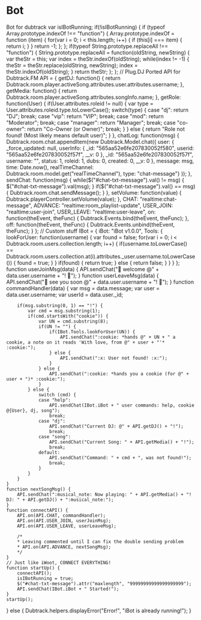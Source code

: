 # Bot
Bot for dubtrack
var isIBotRunning;
if(!isIBotRunning) {
	if (typeof Array.prototype.indexOf !== "function") {
	    Array.prototype.indexOf = function (item) {
	        for(var i = 0; i < this.length; i++) {
	            if (this[i] === item) {
	                return i;
	            }
	        }
	        return -1;
	    };
	};
	if(typeof String.prototype.replaceAll !== "function") {
		String.prototype.replaceAll = function(oldString, newString) {
			var theStr = this;
			var index = theStr.indexOf(oldString);
			while(index != -1) {
				theStr = theStr.replace(oldString, newString);
				index = theStr.indexOf(oldString);
			}
			return theStr;
		};
	};
	// Plug.DJ Ported API for Dubtrack.FM
	API = {
		getDJ: function() {
			return Dubtrack.room.player.activeSong.attributes.user.attributes.username;
		},
		getMedia: function() {
			return Dubtrack.room.player.activeSong.attributes.songInfo.name;
		},
		getRole: function(User) {
			if(User.attributes.roleid != null) {
				var type = User.attributes.roleid.type.toLowerCase();
				switch(type) {
				case "dj":
					return "DJ";
					break;
				case "vip":
					return "VIP";
					break;
				case "mod":
					return "Moderator";
					break;
				case "manager":
					return "Manager";
					break;
				case "co-owner":
					return "Co-Owner (or Owner)";
					break;
				}
			} else {
				return "Role not found! (Most likely means default user)";
			}
		},
		chatLog: function(msg) {
			Dubtrack.room.chat.appendItem(new Dubtrack.Model.chat({
				user: {
					_force_updated: null,
					userInfo: {
						_id: "565aa52e6fe207830052f580",
						userid: "565aa52e6fe207830052f57f",
						__v: 0
					},
					_id: "565aa52e6fe207830052f57f",
					username: "",
					status: 1,
					roleid: 1,
					dubs: 0,
					created: 0,
					__v: 0
				},
				message: msg,
				time: Date.now(),
				realTimeChannel: Dubtrack.room.model.get("realTimeChannel"),
				type: "chat-message"}
			));
		},
		sendChat: function(msg) {
			while($("#chat-txt-message").val() != msg) {
				$("#chat-txt-message").val(msg);
			}
			if($("#chat-txt-message").val() == msg) {
				Dubtrack.room.chat.sendMessage();
			}
		},
		setVolume: function(value) {
			Dubtrack.playerController.setVolume(value);
		},
		CHAT: "realtime:chat-message",
		ADVANCE: "realtime:room_playlist-update",
		USER_JOIN: "realtime:user-join",
		USER_LEAVE: "realtime:user-leave",
		on: function(theEvent, theFunc) {
			Dubtrack.Events.bind(theEvent, theFunc);
		},
		off: function(theEvent, theFunc) {
			Dubtrack.Events.unbind(theEvent, theFunc);
		}
	};
	// Custom stuff
	IBot = {
		iBot: "iBot v1.0.0",
		Tools: {
			lookForUser: function(username) {
				var found = false;
				for(var i = 0; i < Dubtrack.room.users.collection.length; i++) {
					if(username.toLowerCase() == Dubtrack.room.users.collection.at(i).attributes._user.username.toLowerCase()) {
						found = true;
					}
				}
				if(found) {
					return true;
				} else {
					return false;
				}
			}
		}
	};
	function userJoinMsg(data) {
		API.sendChat(":wave: welcome @" + data.user.username + "! :wave:");
	}
	function userLeaveMsg(data) {
		API.sendChat(":wave: see you soon @" + data.user.username + "! :wave:");
	}
	function commandHandler(data) {
		var msg = data.message;
		var user = data.user.username;
		var userId = data.user._id;
		
		if(msg.substring(0, 1) == "!") {
			var cmd = msg.substring(1);
			if(cmd.startsWith("cookie")) {
				var UN = cmd.substring(8);
				if(UN != "") {
					if(IBot.Tools.lookForUser(UN)) {
						API.sendChat(":cookie: *hands @" + UN + " a cookie, a note on it reads 'With love, from @" + user + "'* :cookie:");
					} else {
						API.sendChat(":x: User not found! :x:");
					}
				} else {
					API.sendChat(":cookie: *hands you a cookie (for @" + user + ")* :cookie:");
				}
			} else {
				switch (cmd) {
				case "help":
					API.sendChat(IBot.iBot + " user commands: help, cookie @{User}, dj, song");
					break;
				case "dj":
					API.sendChat("Current DJ: @" + API.getDJ() + "!");
					break;
				case "song":
					API.sendChat("Current Song: " + API.getMedia() + "!");
					break;
				default:
					API.sendChat("Command: " + cmd + ", was not found!");
					break;
				}
			}
		}
	}
	function nextSongMsg() {
		API.sendChat(":musical_note: Now playing: " + API.getMedia() + "! DJ: " + API.getDJ() + ":musical_note:");
	}
	function connectAPI() {
		API.on(API.CHAT, commandHandler);
		API.on(API.USER_JOIN, userJoinMsg);
		API.on(API.USER_LEAVE, userLeaveMsg);
		
		/*
		* Leaving commented until I can fix the double sending problem
		* API.on(API.ADVANCE, nextSongMsg);
		*/
	}
	// Just like iWoot, CONNECT EVERYTHING!
	function startUp() {
		connectAPI();
		isIBotRunning = true;
		$("#chat-txt-message").attr("maxlength", "99999999999999999999");
		API.sendChat(IBot.iBot + " Started!");
	}
	startUp();
} else {
	Dubtrack.helpers.displayError("Error!", "iBot is already running!");
}
